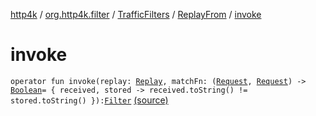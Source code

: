 [http4k](../../../index.md) / [org.http4k.filter](../../index.md) / [TrafficFilters](../index.md) / [ReplayFrom](index.md) / [invoke](./invoke.md)

# invoke

`operator fun invoke(replay: `[`Replay`](../../../org.http4k.traffic/-replay/index.md)`, matchFn: (`[`Request`](../../../org.http4k.core/-request/index.md)`, `[`Request`](../../../org.http4k.core/-request/index.md)`) -> `[`Boolean`](https://kotlinlang.org/api/latest/jvm/stdlib/kotlin/-boolean/index.html)` = { received, stored -> received.toString() != stored.toString() }): `[`Filter`](../../../org.http4k.core/-filter/index.md) [(source)](https://github.com/http4k/http4k/blob/master/http4k-core/src/main/kotlin/org/http4k/filter/TrafficFilters.kt#L31)